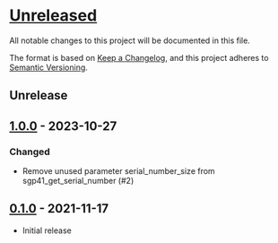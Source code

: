 # [Unreleased]
All notable changes to this project will be documented in this file.

The format is based on [Keep a Changelog](https://keepachangelog.com/en/1.0.0/),
and this project adheres to [Semantic Versioning](https://semver.org/spec/v2.0.0.html).

## Unrelease

## [1.0.0] - 2023-10-27

### Changed

- Remove unused parameter serial_number_size from sgp41_get_serial_number (#2)

## [0.1.0] - 2021-11-17

- Initial release

[Unreleased]: https://github.com/Sensirion/embedded-i2c-sgp41/compare/1.0.0..master
[1.0.0]: https://github.com/Sensirion/embedded-i2c-sgp41/compare/0.1.0..1.0.0
[0.1.0]: https://github.com/Sensirion/embedded-i2c-sgp41/releases/tag/0.1.0
